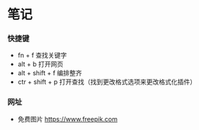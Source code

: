 # 笔记

### 快捷键
* fn + f 查找关键字
* alt + b 打开网页
* alt + shift + f 编排整齐
* ctr + shift + p 打开查找（找到更改格式选项来更改格式化插件）

### 网址
* 免费图片 https://www.freepik.com
